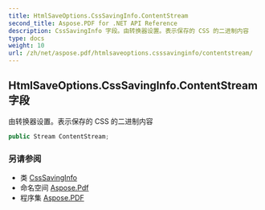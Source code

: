 ```yaml
---
title: HtmlSaveOptions.CssSavingInfo.ContentStream
second_title: Aspose.PDF for .NET API Reference
description: CssSavingInfo 字段。由转换器设置。表示保存的 CSS 的二进制内容
type: docs
weight: 10
url: /zh/net/aspose.pdf/htmlsaveoptions.csssavinginfo/contentstream/
---
```

## HtmlSaveOptions.CssSavingInfo.ContentStream 字段

由转换器设置。表示保存的 CSS 的二进制内容

```csharp
public Stream ContentStream;
```

### 另请参阅

* 类 [CssSavingInfo](../)
* 命名空间 [Aspose.Pdf](../../../aspose.pdf/)
* 程序集 [Aspose.PDF](../../../)
